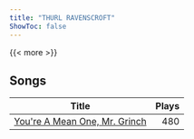 ```yaml
---
title: "THURL RAVENSCROFT"
ShowToc: false
---
```


{{< more >}}

## Songs
Title | Plays 
----- | -----: 
[You're A Mean One, Mr. Grinch](/songs/youre-a-mean-one-mr-grinch) | 480

